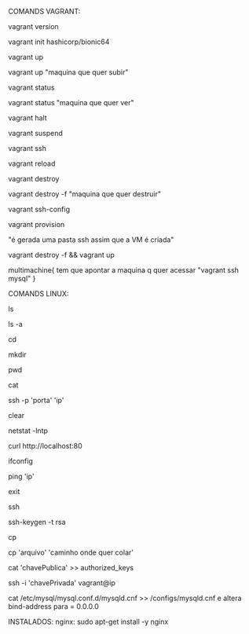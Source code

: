 COMANDS VAGRANT:

vagrant version

vagrant init hashicorp/bionic64

vagrant up

vagrant up "maquina que quer subir"

vagrant status

vagrant status "maquina que quer ver"

vagrant halt

vagrant suspend

vagrant ssh

vagrant reload

vagrant destroy

vagrant destroy -f "maquina que quer destruir"

vagrant ssh-config

vagrant provision

"é gerada uma pasta ssh assim que a VM é criada"

vagrant destroy -f && vagrant up

multimachine{
tem que apontar a maquina q quer acessar "vagrant ssh mysql"
}

COMANDS LINUX:

ls

ls -a

cd

mkdir

pwd

cat

ssh -p 'porta' 'ip'

clear

netstat -lntp

curl http://localhost:80

ifconfig

ping 'ip'

exit

ssh

ssh-keygen -t rsa

cp

cp 'arquivo' 'caminho onde quer colar'

cat 'chavePublica' >> authorized_keys

ssh -i 'chavePrivada' vagrant@ip

<!-- joga o arquivo do mysql pro nosso SO -->

cat /etc/mysql/mysql.conf.d/mysqld.cnf >> /configs/mysqld.cnf
e altera bind-address para = 0.0.0.0

INSTALADOS:
nginx: sudo apt-get install -y nginx

